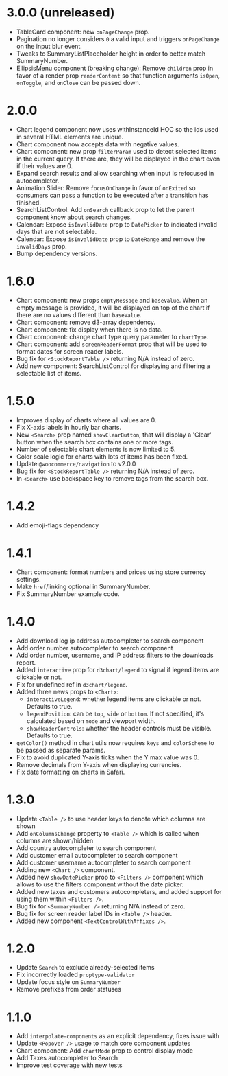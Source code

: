 # 3.0.0 (unreleased)
- TableCard component: new `onPageChange` prop.
- Pagination no longer considers `0` a valid input and triggers `onPageChange` on the input blur event.
- Tweaks to SummaryListPlaceholder height in order to better match SummaryNumber.
- EllipsisMenu component (breaking change): Remove `children` prop in favor of a render prop `renderContent` so that function arguments `isOpen`, `onToggle`, and `onClose` can be passed down. 

# 2.0.0
- Chart legend component now uses withInstanceId HOC so the ids used in several HTML elements are unique.
- Chart component now accepts data with negative values.
- Chart component: new prop `filterParam` used to detect selected items in the current query. If there are, they will be displayed in the chart even if their values are 0.
- Expand search results and allow searching when input is refocused in autocompleter.
- Animation Slider: Remove `focusOnChange` in favor of `onExited` so consumers can pass a function to be executed after a transition has finished.
- SearchListControl: Add `onSearch` callback prop to let the parent component know about search changes.
- Calendar: Expose `isInvalidDate` prop to `DatePicker` to indicated invalid days that are not selectable.
- Calendar: Expose `isInvalidDate` prop to `DateRange` and remove the `invalidDays` prop.
- Bump dependency versions.

# 1.6.0
- Chart component: new props `emptyMessage` and `baseValue`. When an empty message is provided, it will be displayed on top of the chart if there are no values different than `baseValue`.
- Chart component: remove d3-array dependency.
- Chart component: fix display when there is no data.
- Chart component: change chart type query parameter to `chartType`.
- Chart component: add `screenReaderFormat` prop that will be used to format dates for screen reader labels.
- Bug fix for `<StockReportTable />` returning N/A instead of zero.
- Add new component: SearchListControl for displaying and filtering a selectable list of items.

# 1.5.0
- Improves display of charts where all values are 0.
- Fix X-axis labels in hourly bar charts.
- New `<Search>` prop named `showClearButton`, that will display a 'Clear' button when the search box contains one or more tags.
- Number of selectable chart elements is now limited to 5.
- Color scale logic for charts with lots of items has been fixed.
- Update `@woocommerce/navigation` to v2.0.0
- Bug fix for `<StockReportTable />` returning N/A instead of zero.
- In `<Search>` use backspace key to remove tags from the search box.

# 1.4.2
- Add emoji-flags dependency

# 1.4.1
- Chart component: format numbers and prices using store currency settings.
- Make `href`/linking optional in SummaryNumber.
- Fix SummaryNumber example code.

# 1.4.0
- Add download log ip address autocompleter to search component
- Add order number autocompleter to search component
- Add order number, username, and IP address filters to the downloads report.
- Added `interactive` prop for `d3chart/legend` to signal if legend items are clickable or not.
- Fix for undefined ref in `d3chart/legend`.
- Added three news props to `<Chart>`:
  - `interactiveLegend`: whether legend items are clickable or not. Defaults to true.
  - `legendPosition`: can be `top`, `side` or `bottom`. If not specified, it's calculated based on `mode` and viewport width.
  - `showHeaderControls`: whether the header controls must be visible. Defaults to true.
- `getColor()` method in chart utils now requires `keys` and `colorScheme` to be passed as separate params.
- Fix to avoid duplicated Y-axis ticks when the Y max value was 0.
- Remove decimals from Y-axis when displaying currencies.
- Fix date formatting on charts in Safari.

# 1.3.0

- Update `<Table />` to use header keys to denote which columns are shown
- Add `onColumnsChange` property to `<Table />` which is called when columns are shown/hidden
- Add country autocompleter to search component
- Add customer email autocompleter to search component
- Add customer username autocompleter to search component
- Adding new `<Chart />` component.
- Added new `showDatePicker` prop to `<Filters />` component which allows to use the filters component without the date picker.
- Added new taxes and customers autocompleters, and added support for using them within `<Filters />`.
- Bug fix for `<SummaryNumber />` returning N/A instead of zero.
- Bug fix for screen reader label IDs in `<Table />` header.
- Added new component `<TextControlWithAffixes />`.

# 1.2.0

- Update `Search` to exclude already-selected items
- Fix incorrectly loaded `proptype-validator`
- Update focus style on `SummaryNumber`
- Remove prefixes from order statuses

# 1.1.0

- Add `interpolate-components` as an explicit dependency, fixes issue with
- Update `<Popover />` usage to match core component updates
- Chart component: Add `chartMode` prop to control display mode
- Add Taxes autocompleter to Search
- Improve test coverage with new tests
